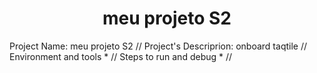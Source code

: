 <h1 align="center"> meu projeto S2 </h1>
Project Name: meu projeto S2 //
Project's Descriprion: onboard taqtile //
Environment and tools * //
Steps to run and debug * //
